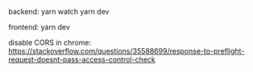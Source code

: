 backend:
yarn watch
yarn dev

frontend:
yarn dev

disable CORS in chrome: https://stackoverflow.com/questions/35588699/response-to-preflight-request-doesnt-pass-access-control-check
